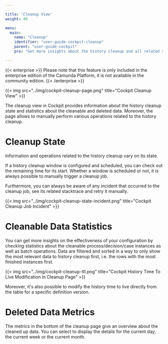 ```yaml
---

title: 'Cleanup View'
weight: 40

menu:
  main:
    name: "Cleanup"
    identifier: "user-guide-cockpit-cleanup"
    parent: "user-guide-cockpit"
    pre: "Get more insights about the history cleanup and all related statistics"

---
```

{{< enterprise >}}
  Please note that this feature is only included in the enterprise edition of the Camunda Platform, it is not available in the community edition.
{{< /enterprise >}}

{{< img src="../img/cockpit-cleanup-page.png" title="Cockpit Cleanup View" >}}

The cleanup view in Cockpit provides information about the history cleanup state and statistics about the cleanable and deleted data.
Moreover, the page allows to manually perform various operations related to the history cleanup.


# Cleanup State

Information and operations related to the history cleanup vary on its state. 

If a history cleanup window is configured and scheduled, you can check out the remaining time for its start. Whether a window is scheduled or not, it is always possible to manually trigger a cleanup job.

Furthermore, you can always be aware of any incident that occurred to the cleanup job, see its related stacktrace and retry it manually.

{{< img src="../img/cockpit-cleanup-state-incident.png" title="Cockpit Cleanup Job Incident" >}}


# Cleanable Data Statistics

You can get more insights on the effectiveness of your configuration by checking statistics about the cleanable process/decision/case instances as well as batch operations. Data are filtered and sorted in a way to only show
the most relevant data to history cleanup first, i.e. the rows with the most finished instances first.

{{< img src="../img/cockpit-cleanup-ttl.png" title="Cockpit History Time To Live Modification in Cleanup Page" >}}

Moreover, it's also possible to modify the history time to live directly from the table for a specific definition version.
 

# Deleted Data Metrics

The metrics in the bottom of the cleanup page give an overview about the cleaned up data. You can select to display the details for the current day, the current week or the current month.